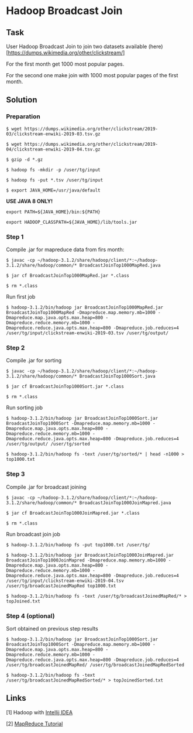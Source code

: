 # Hadoop Broadcast Join

## Task

User Hadoop Broadcast Join to join two datasets available (here)[https://dumps.wikimedia.org/other/clickstream/]

For the first month get 1000 most popular pages.

For the second one make join with 1000 most popular pages of the first month.

## Solution

### Preparation

`$ wget https://dumps.wikimedia.org/other/clickstream/2019-03/clickstream-enwiki-2019-03.tsv.gz`

`$ wget https://dumps.wikimedia.org/other/clickstream/2019-04/clickstream-enwiki-2019-04.tsv.gz`

`$ gzip -d *.gz`

`$ hadoop fs -mkdir -p /user/tg/input`

`$ hadoop fs -put *.tsv /user/tg/input`

`$ export JAVA_HOME=/usr/java/default`

**USE JAVA 8 ONLY!**

`export PATH=${JAVA_HOME}/bin:${PATH}`

`export HADOOP_CLASSPATH=${JAVA_HOME}/lib/tools.jar`

### Step 1

Compile .jar for mapreduce data from firs month:

`$ javac -cp ~/hadoop-3.1.2/share/hadoop/client/*:~/hadoop-3.1.2/share/hadoop/common/* BroadcastJoinTop1000MapRed.java`

`$ jar cf BroadcastJoinTop1000MapRed.jar *.class`

`$ rm *.class`

Run first job

`$ hadoop-3.1.2/bin/hadoop jar BroadcastJoinTop1000MapRed.jar BroadcastJoinTop1000MapRed -Dmapreduce.map.memory.mb=1000 -Dmapreduce.map.java.opts.max.heap=800 -Dmapreduce.reduce.memory.mb=1000 -Dmapreduce.reduce.java.opts.max.heap=800 -Dmapreduce.job.reduces=4 /user/tg/input/clickstream-enwiki-2019-03.tsv /user/tg/output/`

### Step 2

Compile .jar for sorting

`$ javac -cp ~/hadoop-3.1.2/share/hadoop/client/*:~/hadoop-3.1.2/share/hadoop/common/* BroadcastJoinTop1000Sort.java`

`$ jar cf BroadcastJoinTop1000Sort.jar *.class`

`$ rm *.class`

Run sorting job

`$ hadoop-3.1.2/bin/hadoop jar BroadcastJoinTop1000Sort.jar BroadcastJoinTop1000Sort -Dmapreduce.map.memory.mb=1000 -Dmapreduce.map.java.opts.max.heap=800 -Dmapreduce.reduce.memory.mb=1000 -Dmapreduce.reduce.java.opts.max.heap=800 -Dmapreduce.job.reduces=4 /user/tg/output/ /user/tg/sorted`

`$ hadoop-3.1.2/bin/hadoop fs -text /user/tg/sorted/* | head -n1000 > top1000.txt`

### Step 3

Compile .jar for broadcast joining

`$ javac -cp ~/hadoop-3.1.2/share/hadoop/client/*:~/hadoop-3.1.2/share/hadoop/common/* BroadcastJoinTop1000JoinMapred.java`

`$ jar cf BroadcastJoinTop1000JoinMapred.jar *.class`

`$ rm *.class`

Run broadcast join job

`$ hadoop-3.1.2/bin/hadoop fs -put top1000.txt /user/tg/`

`$ hadoop-3.1.2/bin/hadoop jar BroadcastJoinTop1000JoinMapred.jar BroadcastJoinTop1000JoinMapred -Dmapreduce.map.memory.mb=1000 -Dmapreduce.map.java.opts.max.heap=800 -Dmapreduce.reduce.memory.mb=1000 -Dmapreduce.reduce.java.opts.max.heap=800 -Dmapreduce.job.reduces=4 /user/tg/input/clickstream-enwiki-2019-04.tsv /user/tg/broadcastJoinedMapRed top1000.txt`

`$ hadoop-3.1.2/bin/hadoop fs -text /user/tg/broadcastJoinedMapRed/* > topJoined.txt`

### Step 4 (optional)

Sort obtained on previous step results

`$ hadoop-3.1.2/bin/hadoop jar BroadcastJoinTop1000Sort.jar BroadcastJoinTop1000Sort -Dmapreduce.map.memory.mb=1000 -Dmapreduce.map.java.opts.max.heap=800 -Dmapreduce.reduce.memory.mb=1000 -Dmapreduce.reduce.java.opts.max.heap=800 -Dmapreduce.job.reduces=4 /user/tg/broadcastJoinedMapRed/ /user/tg/broadcastJoinedMapRedSorted`

`$ hadoop-3.1.2/bin/hadoop fs -text /user/tg/broadcastJoinedMapRedSorted/* > topJoinedSorted.txt`



## Links

[1] Hadoop with [Intellij IDEA](https://bigdataproblog.wordpress.com/2016/05/20/developing-hadoop-mapreduce-application-within-intellij-idea-on-windows-10/)

[2] [MapReduce Tutorial](https://hadoop.apache.org/docs/current/hadoop-mapreduce-client/hadoop-mapreduce-client-core/MapReduceTutorial.html#Source_Code)

